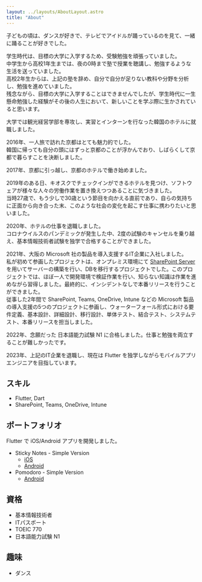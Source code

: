```yaml
---
layout: ../layouts/AboutLayout.astro
title: "About"
---
```


子どもの頃は、ダンスが好きで、テレビでアイドルが踊っているのを見て、一緒に踊ることが好きでした。

学生時代は、目標の大学に入学するため、受験勉強を頑張っていました。<br>
中学生から高校1年生までは、夜の0時まで塾で授業を聴講し、勉強するような生活を送っていました。<br>
高校2年生からは、上記の塾を辞め、自分で自分が足りない教科や分野を分析し、勉強を進めていました。<br>
残念ながら、目標の大学に入学することはできませんでしたが、学生時代に一生懸命勉強した経験がその後の人生において、新しいことを学ぶ際に生かされていると思います。

大学では観光経営学部を専攻し、実習とインターンを行なった韓国のホテルに就職しました。

2016年、一人旅で訪れた京都はとても魅力的でした。<br>
韓国に帰っても自分の頭にはずっと京都のことが浮かんでおり、しばらくして京都で暮らすことを決断しました。

2017年、京都に引っ越し、京都のホテルで働き始めました。

2019年のある日、キオスクでチェックインができるホテルを見つけ、ソフトウェアが様々な人々の労働作業を置き換えつつあることに気づきました。<br>
当時27歳で、もう少しで30歳という節目を向かえる直前であり、自らの気持ちに正面から向き合った末、このような社会の変化を起こす仕事に携わりたいと思いました。

2020年、ホテルの仕事を退職しました。<br>
コロナウイルスのパンデミックが発生した中、2度の試験のキャンセルを乗り越え、基本情報技術者試験を独学で合格することができました。

2021年、大阪の Microsoft 社の製品を導入支援するIT企業に入社しました。<br>
私が初めて参画したプロジェクトは、オンプレミス環境にて [SharePoint Server](https://learn.microsoft.com/en-us/sharepoint/sharepoint-server) を用いてサーバーの構築を行い、DBを移行するプロジェクトでした。このプロジェクトでは、ほぼ一人で開発環境で検証作業を行い、知らない知識は作業を進めながら習得しました。最終的に、インシデントなしで本番リリースを行うことができました。<br>
従事した2年間で SharePoint, Teams, OneDrive, Intune などの Microsoft 製品の導入支援の5つのプロジェクトに参画し、ウォーターフォール形式における要件定義、基本設計、詳細設計、移行設計、単体テスト、結合テスト、システムテスト、本番リリースを担当しました。

2022年、念願だった 日本語能力試験 N1 に合格しました。仕事と勉強を両立することが難しかったです。

2023年、上記のIT企業を退職し、現在は Flutter を独学しながらモバイルアプリエンジニアを目指しています。

## スキル

- Flutter, Dart
- SharePoint, Teams, OneDrive, Intune

## ポートフォリオ

Flutter で iOS/Android アプリを開発しました。

- Sticky Notes - Simple Version
  - [iOS](https://apps.apple.com/gb/app/sticky-notes-simple-version/id6449781037)
  - [Android](https://play.google.com/store/apps/details?id=eunsol.note.sticky.stickynotes)
- Pomodoro - Simple Version
  - [Android](https://play.google.com/store/apps/details?id=pomodoro.simple.version)

## 資格

- 基本情報技術者
- ITパスポート
- TOEIC 770
- 日本語能力試験 N1

## 趣味

- ダンス
